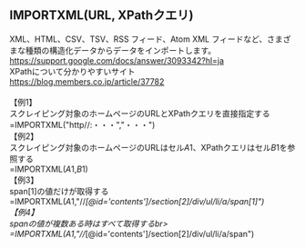 ## IMPORTXML(URL, XPathクエリ)
XML、HTML、CSV、TSV、RSS フィード、Atom XML フィードなど、さまざまな種類の構造化データからデータをインポートします。<br>
https://support.google.com/docs/answer/3093342?hl=ja<br>
XPathについて分かりやすいサイト<br>
https://blog.members.co.jp/article/37782<br>
<br>
【例1】<br>
スクレイピング対象のホームページのURLとXPathクエリを直接指定する<br>
=IMPORTXML("http//:・・・","・・・")<br>
【例2】<br>
スクレイピング対象のホームページのURLはセル$A$1、XPathクエリはセル$B$1を参照する<br>
=IMPORTXML($A$1,$B$1)<br>
【例3】<br>
span[1]の値だけが取得する<br>
=IMPORTXML($A$1,"//*[@id='contents']/section[2]/div/ul/li/a/span[1]")<br>
【例4】<br>
spanの値が複数ある時はすべて取得するbr>
=IMPORTXML($A$1,"//*[@id='contents']/section[2]/div/ul/li/a/span")
